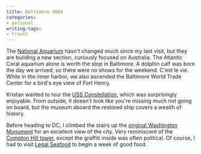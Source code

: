 ```yaml
---
title: Baltimore 2004
categories:
- personal
writing-tags:
- travel
---
```


The [National Aquarium][1] hasn't changed much since my last visit, but they are building a new section, curiously focused on Australia.  The Atlantic Coral aquarium alone is worth the stop in Baltimore.  A dolphin calf was born the day we arrived, so there were no shows for the weekend.  C'est le vie.  While in the inner harbor, we also ascended the Baltimore World Trade Center for a bird's eye view of Fort Henry.

   [1]: http://www.aqua.org/

Kristan wanted to tour the [USS Constellation][2], which was surprisingly enjoyable.  From outside, it doesn't look like you're missing much not going on board, but the museum aboard the restored ship covers a wealth of history.

   [2]: http://www.constellation.org/

Before heading to DC, I climbed the stairs up the [original Washington Monument][3] for an excellent view of the city.  Very reminiscent of the [Compton Hill tower][4], except the graffiti inside was often political.  Of course, I had to visit [Legal Seafood][5] to begin a week of good food.

   [3]: http://www.wam.umd.edu/~jlehnert/
   [4]: http://stlouis.missouri.org/comptonhill/tower.html
   [5]: http://www.legalseafoods.com/
